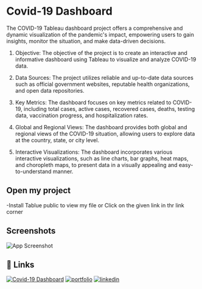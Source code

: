 
# Covid-19 Dashboard
The COVID-19 Tableau dashboard project offers a comprehensive and dynamic visualization of the pandemic's impact, empowering users to gain insights, monitor the situation, and make data-driven decisions.

1. Objective: The objective of the project is to create an interactive and informative dashboard using Tableau to visualize and analyze COVID-19 data.

2. Data Sources: The project utilizes reliable and up-to-date data sources such as official government websites, reputable health organizations, and open data repositories.

3. Key Metrics: The dashboard focuses on key metrics related to COVID-19, including total cases, active cases, recovered cases, deaths, testing data, vaccination progress, and hospitalization rates.

4. Global and Regional Views: The dashboard provides both global and regional views of the COVID-19 situation, allowing users to explore data at the country, state, or city level.

5. Interactive Visualizations: The dashboard incorporates various interactive visualizations, such as line charts, bar graphs, heat maps, and choropleth maps, to present data in a visually appealing and easy-to-understand manner.

## Open my project

-Install Tablue public to view my file or Click on the given link in thr link corner



    
## Screenshots

![App Screenshot](https://via.placeholder.com/468x300?text=App+Screenshot+Here)


## 🔗 Links
[![Covid-19 Dashboard](https://img.shields.io/badge/Covid-Dashboard-brightgreen
)](https://public.tableau.com/app/profile/dhiraj.tiwari4001/viz/Covid19Dashboard_16846732361540/CovidinIndiaAnalysis)
[![portfolio](https://img.shields.io/badge/my_portfolio-000?style=for-the-badge&logo=ko-fi&logoColor=white)](https://katherineoelsner.com/)
[![linkedin](https://img.shields.io/badge/linkedin-0A66C2?style=for-the-badge&logo=linkedin&logoColor=white)](https://www.linkedin.com/in/tiwaridhiraj)

